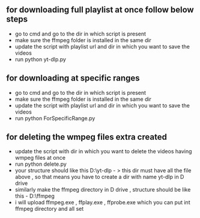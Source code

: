 ## for downloading full playlist at once follow below steps 
- go to cmd and go to the dir in which script is present 
- make sure the ffmpeg folder is installed in the same dir
- update the script with playlist url and dir in which you want to save the videos 
- run python yt-dlp.py

## for downloading at specific ranges 
- go to cmd and go to the dir in which script is present  
- make sure the ffmpeg folder is installed in the same dir
- update the script with playlist url and dir in which you want to save the videos 
- run python ForSpecificRange.py

## for deleting the wmpeg files extra created 
- update the script with dir in which you want to delete the videos having wmpeg files at once 
- run python delete.py 
- your structure should like this D:\yt-dlp - > this dir must have all the file above , so that means you have to create a dir with name yt-dlp in D drive
- similarly make the ffmpeg directory in D drive , structure should be like this - D:\ffmpeg  
- i will upload ffmpeg.exe , ffplay.exe , ffprobe.exe which you can put int ffmpeg directory and all set 

